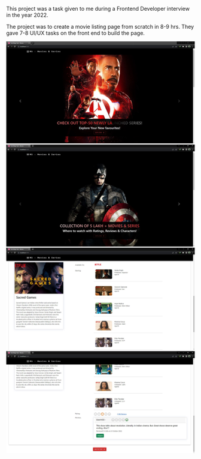 This project was a task given to me during a Frontend Developer interview in the year 2022.

The project was to create a movie listing page from scratch in 8-9 hrs. They gave 7-8 UI/UX tasks on the front end to build the page.

![Screenshot-1](./Capture1.JPG)
![Screenshot-2](./Capture2.JPG)
![Screenshot-3](./Capture3.JPG)
![Screenshot-4](./Capture4.JPG)
